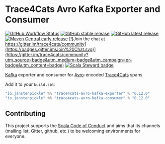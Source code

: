 # Trace4Cats Avro Kafka Exporter and Consumer

[![GitHub Workflow Status](https://img.shields.io/github/workflow/status/trace4cats/trace4cats-avro-kafka/Continuous%20Integration)](https://github.com/trace4cats/trace4cats-avro-kafka/actions?query=workflow%3A%22Continuous%20Integration%22)
[![GitHub stable release](https://img.shields.io/github/v/release/trace4cats/trace4cats-avro-kafka?label=stable&sort=semver)](https://github.com/trace4cats/trace4cats-avro-kafka/releases)
[![GitHub latest release](https://img.shields.io/github/v/release/trace4cats/trace4cats-avro-kafka?label=latest&include_prereleases&sort=semver)](https://github.com/trace4cats/trace4cats-avro-kafka/releases)
[![Maven Central early release](https://img.shields.io/maven-central/v/io.janstenpickle/trace4cats-avro-kafka-exporter_2.13?label=early)](https://maven-badges.herokuapp.com/maven-central/io.janstenpickle/trace4cats-avro-kafka-exporter_2.13)
[![Join the chat at https://gitter.im/trace4cats/community](https://badges.gitter.im/Join%20Chat.svg)](https://gitter.im/trace4cats/community?utm_source=badge&utm_medium=badge&utm_campaign=pr-badge&utm_content=badge)
[![Scala Steward badge](https://img.shields.io/badge/Scala_Steward-helping-blue.svg?style=flat&logo=data:image/png;base64,iVBORw0KGgoAAAANSUhEUgAAAA4AAAAQCAMAAAARSr4IAAAAVFBMVEUAAACHjojlOy5NWlrKzcYRKjGFjIbp293YycuLa3pYY2LSqql4f3pCUFTgSjNodYRmcXUsPD/NTTbjRS+2jomhgnzNc223cGvZS0HaSD0XLjbaSjElhIr+AAAAAXRSTlMAQObYZgAAAHlJREFUCNdNyosOwyAIhWHAQS1Vt7a77/3fcxxdmv0xwmckutAR1nkm4ggbyEcg/wWmlGLDAA3oL50xi6fk5ffZ3E2E3QfZDCcCN2YtbEWZt+Drc6u6rlqv7Uk0LdKqqr5rk2UCRXOk0vmQKGfc94nOJyQjouF9H/wCc9gECEYfONoAAAAASUVORK5CYII=)](https://scala-steward.org)

[Kafka] exporter and consumer for [Avro]-encoded [Trace4Cats] spans.

Add it to your `build.sbt`:

```scala
"io.janstenpickle" %% "trace4cats-avro-kafka-exporter" % "0.12.0"
"io.janstenpickle" %% "trace4cats-avro-kafka-consumer" % "0.12.0"
```

## Contributing

This project supports the [Scala Code of Conduct](https://typelevel.org/code-of-conduct.html) and aims that its channels
(mailing list, Gitter, github, etc.) to be welcoming environments for everyone.

[Trace4Cats]: https://github.com/trace4cats/trace4cats
[Avro]: https://avro.apache.org
[Kafka]: https://kafka.apache.org/
